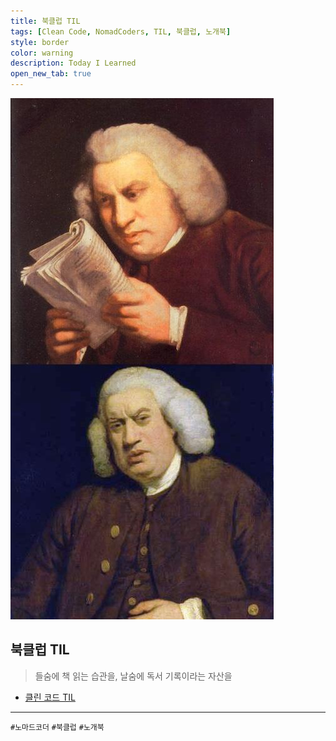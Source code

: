 ```yaml
---
title: 북클럽 TIL
tags: [Clean Code, NomadCoders, TIL, 북클럽, 노개북]
style: border
color: warning
description: Today I Learned
open_new_tab: true
---
```


![](/assets/images/reading-man.jpeg)

## 북클럽 TIL

> 들숨에 책 읽는 습관을, 날숨에 독서 기록이라는 자산을

- [클린 코드 TIL](https://sonyun24.notion.site/Today-I-Read-8d3d47575caa4b76935296ee4906632f)

---

`#노마드코더` `#북클럽` `#노개북`
